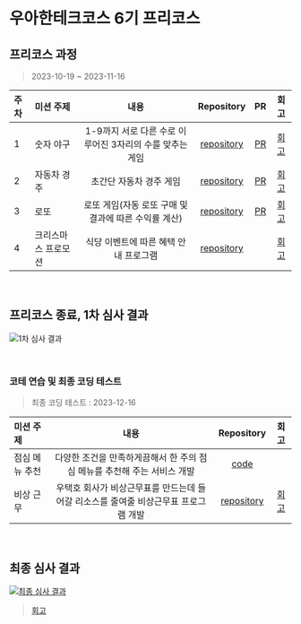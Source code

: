 # 우아한테크코스 6기 프리코스 

## 프리코스 과정

> 2023-10-19 ~ 2023-11-16

| 주차 | 미션 주제 | 내용 | Repository | PR | 회고 |
| :--- | :--- | :---: | :---: | :---: | :---: |
| 1 | 숫자 야구 | 1-9까지 서로 다른 수로 이루어진 3자리의 수를 맞추는 게임 | [repository](https://github.com/kyum-q/java-baseball-6.git) | [PR](https://github.com/woowacourse-precourse/java-baseball-6/pull/1287) | [회고](https://kyumq.tistory.com/85) |
| 2 | 자동차 경주 | 초간단 자동차 경주 게임 | [repository](https://github.com/kyum-q/java-racingcar-6.git) | [PR](https://github.com/woowacourse-precourse/java-racingcar-6/pull/927) | [회고](https://kyumq.tistory.com/101) |
| 3 | 로또 | 로또 게임(자동 로또 구매 및 결과에 따른 수익률 계산) | [repository](https://github.com/kyum-q/java-lotto-6.git) | [PR](https://github.com/woowacourse-precourse/java-lotto-6/pull/1320) | [회고](https://kyumq.tistory.com/103) |
| 4 | 크리스마스 프로모션 | 식당 이벤트에 따른 혜택 안내 프로그램 | [repository](https://github.com/kyum-q/java-christmas-6-kyum-q.git) | | [회고](https://kyumq.tistory.com/158) | 

<br>

## 프리코스 종료, 1차 심사 결과

![1차 심사 결과](https://github.com/user-attachments/assets/29afec9d-1578-4736-bff7-07991cd13625)

<br>

### 코테 연습 및 최종 코딩 테스트

> 최종 코딩 테스트 : 2023-12-16

| 미션 주제 | 내용 | Repository | 회고 |
| :--- | :---: | :---: | :---: |
| 점심 메뉴 추천 | 다양한 조건을 만족하게끔해서 한 주의 점심 메뉴를 추천해 주는 서비스 개발 | [code](https://github.com/kyum-q/WoowaPrecourse/tree/main/java-menu-5) | |
|  비상 근무  | 우택호 회사가 비상근무표를 만드는데 들어갈 리소스를 줄여줄 비상근무표 프로그램 개발 | [ repository ](https://github.com/kyum-q/java-oncall-6-kyum-q.git) | [ 회고 ](https://kyumq.tistory.com/188) |


<br>

## 최종 심사 결과

[![최종 심사 결과](https://github.com/user-attachments/assets/32b3eb41-3956-425b-93e4-a2f02f4f7b74)](https://kyumq.tistory.com/189)

> [회고](https://kyumq.tistory.com/189)

